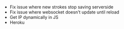 - Fix issue where new strokes stop saving serverside
- Fix issue where websocket doesn't update until reload
- Get IP dynamically in JS
- Heroku